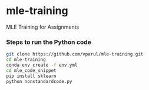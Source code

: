 # mle-training
MLE Training for Assignments 

### Steps to run the Python code
```sh
git clone https://github.com/vparul/mle-training.git
cd mle-training
conda env create -f env.yml
cd mle_code_snippet
pip install sklearn
python nonstandardcode.py
```
